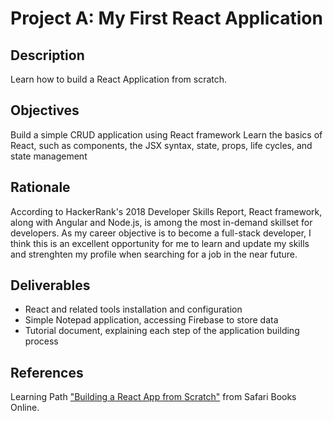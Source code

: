 # Project A: My First React Application
## Description
Learn how to build a React Application from scratch.
## Objectives
Build a simple CRUD application using React framework
Learn the basics of React, such as components, the JSX syntax, state, props, life cycles, and state management
## Rationale
According to HackerRank's 2018 Developer Skills Report, React framework, along with Angular and Node.js, is among the most in-demand skillset for developers. As my career objective is to become a full-stack developer, I think this is an excellent opportunity for me to learn and update my skills and strenghten my profile when searching for a job in the near future. 
## Deliverables
* React and related tools installation and configuration
* Simple Notepad application, accessing Firebase to store data
* Tutorial document, explaining each step of the application building process
## References
Learning Path ["Building a React App from Scratch"](https://www.safaribooksonline.com/learning-paths/learning-path-building/9781491991794) from Safari Books Online.
